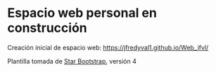 # Espacio web personal en construcción
Creación inicial de espacio web: https://jfredyval1.github.io/Web_jfvl/

Plantilla tomada de [Star Bootstrap](https://startbootstrap.com/), versión 4
